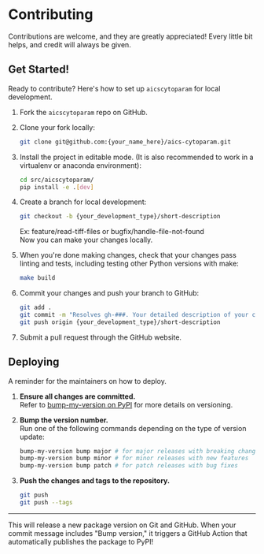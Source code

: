 # Contributing

Contributions are welcome, and they are greatly appreciated! Every little bit
helps, and credit will always be given.

## Get Started!

Ready to contribute? Here's how to set up `aicscytoparam` for local development.

1. Fork the `aicscytoparam` repo on GitHub.

2. Clone your fork locally:

    ```bash
    git clone git@github.com:{your_name_here}/aics-cytoparam.git
    ```

3. Install the project in editable mode. (It is also recommended to work in a virtualenv or anaconda environment):

    ```bash
    cd src/aicscytoparam/
    pip install -e .[dev]
    ```

4. Create a branch for local development:

    ```bash
    git checkout -b {your_development_type}/short-description
    ```

    Ex: feature/read-tiff-files or bugfix/handle-file-not-found<br>
    Now you can make your changes locally.

5. When you're done making changes, check that your changes pass linting and
   tests, including testing other Python versions with make:

    ```bash
    make build
    ```

6. Commit your changes and push your branch to GitHub:

    ```bash
    git add .
    git commit -m "Resolves gh-###. Your detailed description of your changes."
    git push origin {your_development_type}/short-description
    ```

7. Submit a pull request through the GitHub website.

## Deploying

A reminder for the maintainers on how to deploy.

1. **Ensure all changes are committed.**  
   Refer to [bump-my-version on PyPI](https://pypi.org/project/bump-my-version/0.9.1/) for more details on versioning.

2. **Bump the version number.**  
   Run one of the following commands depending on the type of version update:
   ```bash
   bump-my-version bump major # for major releases with breaking changes
   bump-my-version bump minor # for minor releases with new features
   bump-my-version bump patch # for patch releases with bug fixes
   ```

3. **Push the changes and tags to the repository.**
   ```bash
   git push
   git push --tags
   ```

---

This will release a new package version on Git and GitHub. When your commit message includes "Bump version," it triggers a GitHub Action that automatically publishes the package to PyPI!
